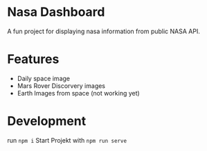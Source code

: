 # Nasa Dashboard
A fun project for displaying nasa information from public NASA API.

# Features
- Daily space image
- Mars Rover Discorvery images
- Earth Images from space (not working yet)

# Development
run `npm i`
Start Projekt with `npm run serve`